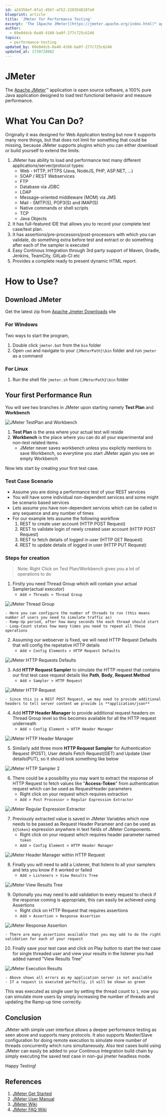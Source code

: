 ```yaml
---
id: a24356ef-8fa1-45bf-af52-2203548107a9
blueprint: article
title: 'JMeter for Performance Testing'
excerpt: 'The [Apache JMeter](https://jmeter.apache.org/index.html)™ application is open source software, a 100% pure Java application designed to load test functional behavior and measure performance.'
author:
  - 69e04dcb-0a40-4168-ba0f-277c725c6246
topics:
  - performance-testing
updated_by: 69e04dcb-0a40-4168-ba0f-277c725c6246
updated_at: 1739728982
---
```

# JMeter

The [Apache JMeter](https://jmeter.apache.org/index.html)™ application is open source software, a 100% pure Java application designed to load test functional behavior and measure performance.
<!-- more -->
# What You Can Do?

Originally it was designed for Web Application testing but now it supports many more things, but that does not limit for something that could be missing, 
because JMeter supports plugins which you can either download or build yourself to extend the limits.

1. JMeter has ability to load and performance test many different applications/server/protocol types:
	- Web - HTTP, HTTPS (Java, NodeJS, PHP, ASP.NET, …)
	- SOAP / REST Webservices
	- FTP
	- Database via JDBC
	- LDAP
	- Message-oriented middleware (MOM) via JMS
	- Mail - SMTP(S), POP3(S) and IMAP(S)
	- Native commands or shell scripts
	- TCP
	- Java Objects
2. It has full-featured IDE that allows you to record your complete test case/test plan.
3. It has assertions/pre-processors/post-processors with which you can validate, do something extra before test and extract or do something after each of the sampler is executed
4. Easy Continous Integration through 3rd party support of Maven, Gradle, Jenkins, TeamCity, GitLab-CI etc
5. Provides a complete ready to present dynamic HTML report.

# How to Use?

## Download JMeter

Get the latest zip from [Apache Jmeter Downloads](https://jmeter.apache.org/download_jmeter.cgi) site

### For Windows

Two ways to start the program,

1. Double click `jmeter.bat` from the `bin` folder
2. Open `cmd` and navigate to your `{JMeterPath}\bin` folder and run `jmeter` as a command

### For Linux

1. Run the shell file `jmeter.sh` from `{JMeterPath}\bin` folder

## Your first Performance Run

You will see two branches in JMeter upon starting namely **Test Plan** and **Workbench**

![JMeter TestPlan and Workbench](/images/jmeter_start_1.png)

1. **Test Plan** is the area where your actual test will reside
2. **Workbench** is the place where you can do all your experimental and non-test related items.
    - JMeter never saves workbench unless you explictly mentions to save Workbench, so everytime you start JMeter again you see an empty Workbench

Now lets start by creating your first test case.

### Test Case Scenario

* Assume you are doing a performance test of your REST services
* You will have some individual non-dependent services and some might be scenario based services
* Lets assume you have non-dependent services which can be called in any sequence and any number of times
* For our example lets assume the following workflow
    1. REST to create user account (HTTP POST Request)
    2. REST to validate login of newly created user account (HTTP POST Request)
    3. REST to fetch details of logged in user (HTTP GET Request)
    4. REST to update details of logged in user (HTTP PUT Request)

### Steps for creation

> Note: Right Click on Test Plan/Workbench gives you a lot of operations to do

1. Firstly you need Thread Group which will contain your actual Sampler(actual executor)
    - `Add > Threads > Thread Group`

![JMeter Thread Group](/images/jmeter_thread_group.png)

    - Here you can configure the number of threads to run (this means number of users you need to simulate traffic as)
    - Ramp-Up period, after how many seconds the each thread should start
    - Loop-Count states how many times you need to repeat all these operations

2. Assuming our webserver is fixed, we will need HTTP Request Defaults that will config the repetative HTTP details
    - `Add > Config Elements > HTTP Request Defaults` 

![JMeter HTTP Requests Defaults](/images/jmeter_http_requests_defaults.png)

3. Add **HTTP Request Sampler** to simulate the HTTP request that contains our first test case request details like **Path**, **Body**, **Request Method**
    - `Add > Sampler > HTTP Request`

![JMeter HTTP Request](/images/jmeter_http_sampler1.png)

    - Since this is a REST POST Request, we may need to provide additional headers to tell server content we provide is **application/json**

4. Add **HTTP Header Manager** to provide additional request headers on Thread Group level so this becomes available for all the HTTP request underneath
    - `Add > Config Element > HTTP Header Manager`

![JMeter HTTP Header Manager](/images/jmeter_http_header_manager.png)

5. Similarly add three more **HTTP Request Sampler** for Authentication Request (POST), User details Fetch Request(GET) and Update User details(PUT), so it should look something like below

![JMeter HTTP Sampler 2](/images/jmeter_http_sampler2.png)

6. There could be a possibility you may want to extract the response of HTTP Request to fetch values like "**Access-Token**" from authentication request which can be used as RequestHeader parameters
    - Right click on your request which requires extraction
    - `Add > Post Processor > Regular Expression Extractor`

![JMeter Regular Expression Extractor](/images/jmeter_regular_expression_extractor.png)

7. Previously extracted value is saved in JMeter Variables which now needs to be passed as Request Header Parameer and can be used as `${token}` expression anywhere in text fields of JMeter Components. 
    - Right click on your request which requires header parameter named `token`
    - `Add > Config Element > HTTP Header Manager`

![JMeter Header Manager within HTTP Request](/images/jmeter_http_header_manager_within_request.png)

8. Finally you will need to add a Listener, that listens to all your samplers and lets you know if it worked or failed
    - `Add > Listeners > View Results Tree`

![JMeter View Results Tree](/images/jmeter_view_results_tree.png)

9. Optionally you may need to add validation to every request to check if the response coming is appropriate, this can easily be achieved using Assertions
    - Right click on HTTP Request that requires assertions
    - `Add > Assertion > Response Assertion`

![JMeter Response Assertion](/images/jmeter_response_assertion.png)

    - There are many assertions available that you may add to do the right validation for each of your request

10. Finally save your test case and click on Play button to start the test case for single threaded user and view your results in the listener you had added named "View Results Tree"

![JMeter Execution Results](/images/jmeter_execution_results.png)

    - Above shows all errors as my application server is not available
    - If a request is executed perfectly, it will be shown as green

This was executed as single user by setting the thread count to `1`, now you can simulate more users by simply increasing the number of threads and updating the Ramp-up time correctly.

## Conclusion

JMeter with simple user interface allows a deeper performance testing as seen above and supports many protocols. It also supports Master/Slave configuration for doing remote execution to simulate more number of threads concurrently which runs simultaneously. Also test cases build using JMeter can easily be added to your Continous Integration build chain by simply executing the saved test case in non-gui jmeter headless mode.

Happy Testing!

## References

1. [JMeter Get Started](https://jmeter.apache.org/usermanual/get-started.html)
1. [JMeter User Manual](https://jmeter.apache.org/usermanual/index.html)
1. [JMeter Wiki](http://wiki.apache.org/jmeter) 
1. [JMeter FAQ Wiki](http://wiki.apache.org/jmeter/JMeterFAQ)